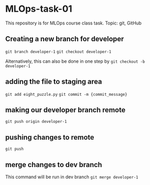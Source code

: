 # MLOps-task-01
This repository is for MLOps course class task. Topic: git, GitHub


## Creating a new branch for developer
`git branch developer-1`
`git checkout developer-1`

Alternatively, this can also be done in one step by `git checkout -b developer-1`

## adding the file to staging area
`git add eight_puzzle.py`
`git commit -m {commit_message}`

## making our developer branch remote
`git push origin developer-1`

## pushing changes to remote
`git push`

## merge changes to dev branch
This command will be run in dev branch `git merge developer-1`